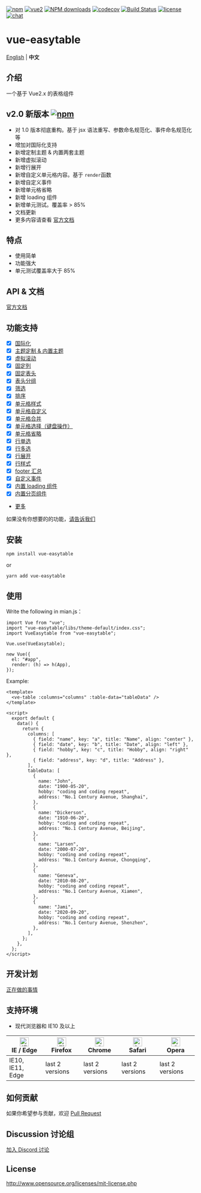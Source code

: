 [![npm](https://img.shields.io/npm/v/vue-easytable.svg)](https://www.npmjs.com/package/vue-easytable)
[![vue2](https://img.shields.io/badge/vue-2.6+-brightgreen.svg)](https://vuejs.org/)
[![NPM downloads](https://img.shields.io/npm/dm/vue-easytable.svg?style=flat)](https://npmjs.org/package/vue-easytable)
[![codecov](https://codecov.io/gh/Happy-Coding-Clans/vue-easytable/branch/master/graph/badge.svg?token=UJy3LHInUn)](https://codecov.io/gh/Happy-Coding-Clans/vue-easytable)
[![Build Status](https://travis-ci.com/Happy-Coding-Clans/vue-easytable.svg?branch=master)](https://travis-ci.com/Happy-Coding-Clans/vue-easytable)
[![license](https://img.shields.io/npm/l/vue-easytable.svg?maxAge=2592000)](http://www.opensource.org/licenses/mit-license.php)
[![chat](https://img.shields.io/badge/chat-on%20discord-7289da.svg)](https://discord.gg/gBm3k6r)

# vue-easytable

[English](./README.md) | **中文**

## 介绍

一个基于 Vue2.x 的表格组件

## v2.0 新版本 [![npm](https://img.shields.io/npm/v/vue-easytable.svg)](https://www.npmjs.com/package/vue-easytable)

- 对 1.0 版本彻底重构。基于 jsx 语法重写、参数命名规范化、事件命名规范化等
- 增加对国际化支持
- 新增定制主题 & 内置两套主题
- 新增虚拟滚动
- 新增行展开
- 新增自定义单元格内容。基于 `render`函数
- 新增自定义事件
- 新增单元格省略
- 新增 loading 组件
- 新增单元测试。覆盖率 > 85%
- 文档更新
- 更多内容请查看 [官方文档](http://doc.huangsw.com/vue-easytable/#/zh/doc/intro)

## 特点

- 使用简单
- 功能强大
- 单元测试覆盖率大于 85%

## API & 文档

[官方文档](http://doc.huangsw.com/vue-easytable/)

## 功能支持

- [x] [国际化](http://doc.huangsw.com/vue-easytable/#/zh/doc/locale)
- [x] [主题定制 & 内置主题](http://doc.huangsw.com/vue-easytable/#/zh/doc/theme)
- [x] [虚拟滚动](http://doc.huangsw.com/vue-easytable/#/zh/doc/table/virtual-scroll)
- [x] [固定列](http://doc.huangsw.com/vue-easytable/#/zh/doc/table/column-fixed)
- [x] [固定表头](http://doc.huangsw.com/vue-easytable/#/zh/doc/table/header-fixed)
- [x] [表头分组](http://doc.huangsw.com/vue-easytable/#/zh/doc/table/header-grouping)
- [x] [筛选](http://doc.huangsw.com/vue-easytable/#/zh/doc/table/header-filter)
- [x] [排序](http://doc.huangsw.com/vue-easytable/#/zh/doc/table/header-sort)
- [x] [单元格样式](http://doc.huangsw.com/vue-easytable/#/zh/doc/table/cell-style)
- [x] [单元格自定义](http://doc.huangsw.com/vue-easytable/#/zh/doc/table/cell-custom)
- [x] [单元格合并](http://doc.huangsw.com/vue-easytable/#/zh/doc/table/cell-span)
- [x] [单元格选择（键盘操作）](http://doc.huangsw.com/vue-easytable/#/zh/doc/table/cell-selection)
- [x] [单元格省略](http://doc.huangsw.com/vue-easytable/#/zh/doc/table/cell-ellipsis)
- [x] [行单选](http://doc.huangsw.com/vue-easytable/#/zh/doc/table/row-radio)
- [x] [行多选](http://doc.huangsw.com/vue-easytable/#/zh/doc/table/row-checkbox)
- [x] [行展开](http://doc.huangsw.com/vue-easytable/#/zh/doc/table/row-expand)
- [x] [行样式](http://doc.huangsw.com/vue-easytable/#/zh/doc/table/row-style)
- [x] [footer 汇总](http://doc.huangsw.com/vue-easytable/#/zh/doc/table/footer-summary)
- [x] [自定义事件](http://doc.huangsw.com/vue-easytable/#/zh/doc/table/event-custom)
- [x] [内置 loading 组件](http://doc.huangsw.com/vue-easytable/#/zh/doc/base/loading)
- [x] [内置分页组件](http://doc.huangsw.com/vue-easytable/#/zh/doc/base/pagination)
- [更多](http://doc.huangsw.com/vue-easytable)

如果没有你想要的的功能，[请告诉我们](http://doc.huangsw.com/issue-template-generater/#/zh)

## 安装

```
npm install vue-easytable
```

or

```
yarn add vue-easytable
```

## 使用

Write the following in mian.js：

```
import Vue from "vue";
import "vue-easytable/libs/theme-default/index.css";
import VueEasytable from "vue-easytable";

Vue.use(VueEasytable);

new Vue({
  el: "#app",
  render: (h) => h(App),
});
```

Example:

```
<template>
  <ve-table :columns="columns" :table-data="tableData" />
</template>

<script>
  export default {
    data() {
      return {
        columns: [
          { field: "name", key: "a", title: "Name", align: "center" },
          { field: "date", key: "b", title: "Date", align: "left" },
          { field: "hobby", key: "c", title: "Hobby", align: "right" },
          { field: "address", key: "d", title: "Address" },
        ],
        tableData: [
          {
            name: "John",
            date: "1900-05-20",
            hobby: "coding and coding repeat",
            address: "No.1 Century Avenue, Shanghai",
          },
          {
            name: "Dickerson",
            date: "1910-06-20",
            hobby: "coding and coding repeat",
            address: "No.1 Century Avenue, Beijing",
          },
          {
            name: "Larsen",
            date: "2000-07-20",
            hobby: "coding and coding repeat",
            address: "No.1 Century Avenue, Chongqing",
          },
          {
            name: "Geneva",
            date: "2010-08-20",
            hobby: "coding and coding repeat",
            address: "No.1 Century Avenue, Xiamen",
          },
          {
            name: "Jami",
            date: "2020-09-20",
            hobby: "coding and coding repeat",
            address: "No.1 Century Avenue, Shenzhen",
          },
        ],
      };
    },
  };
</script>
```

## 开发计划

[正在做的事情](https://github.com/Happy-Coding-Clans/vue-easytable/projects)

## 支持环境

- 现代浏览器和 IE10 及以上

| [<img src="https://raw.githubusercontent.com/alrra/browser-logos/master/src/edge/edge_48x48.png" alt="IE / Edge" width="24px" height="24px" />](http://godban.github.io/browsers-support-badges/)</br>IE / Edge | [<img src="https://raw.githubusercontent.com/alrra/browser-logos/master/src/firefox/firefox_48x48.png" alt="Firefox" width="24px" height="24px" />](http://godban.github.io/browsers-support-badges/)</br>Firefox | [<img src="https://raw.githubusercontent.com/alrra/browser-logos/master/src/chrome/chrome_48x48.png" alt="Chrome" width="24px" height="24px" />](http://godban.github.io/browsers-support-badges/)</br>Chrome | [<img src="https://raw.githubusercontent.com/alrra/browser-logos/master/src/safari/safari_48x48.png" alt="Safari" width="24px" height="24px" />](http://godban.github.io/browsers-support-badges/)</br>Safari | [<img src="https://raw.githubusercontent.com/alrra/browser-logos/master/src/opera/opera_48x48.png" alt="Opera" width="24px" height="24px" />](http://godban.github.io/browsers-support-badges/)</br>Opera |
| --------------------------------------------------------------------------------------------------------------------------------------------------------------------------------------------------------------- | ----------------------------------------------------------------------------------------------------------------------------------------------------------------------------------------------------------------- | ------------------------------------------------------------------------------------------------------------------------------------------------------------------------------------------------------------- | ------------------------------------------------------------------------------------------------------------------------------------------------------------------------------------------------------------- | --------------------------------------------------------------------------------------------------------------------------------------------------------------------------------------------------------- |
| IE10, IE11, Edge                                                                                                                                                                                                | last 2 versions                                                                                                                                                                                                   | last 2 versions                                                                                                                                                                                               | last 2 versions                                                                                                                                                                                               | last 2 versions                                                                                                                                                                                           |

## 如何贡献

如果你希望参与贡献，欢迎 [Pull Request](https://github.com/huangshuwei/vue-easytable/pulls)

## Discussion 讨论组

[加入 Discord 讨论](https://discord.gg/gBm3k6r)

## License

http://www.opensource.org/licenses/mit-license.php
